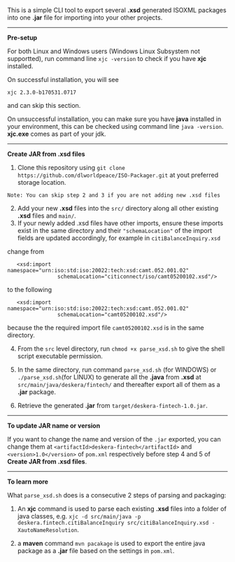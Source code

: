 This is a simple CLI tool to export several **.xsd** generated ISOXML packages into one **.jar** file for importing into your other projects.

***

__Pre-setup__

For both Linux and Windows users (Windows Linux Subsystem not supportted), run command line `xjc -version` to check if you have **xjc** installed.

On successful installation, you will see

```
xjc 2.3.0-b170531.0717
```
and can skip this section.

On unsuccessful installation, you can make sure you have **java** installed in your environment, this can be checked using command line `java -version`. **xjc.exe** comes as part of your jdk.

***

__Create JAR from .xsd files__

1. Clone this repository using `git clone https://github.com/dlworldpeace/ISO-Packager.git` at yout preferred storage location. 
```
Note: You can skip step 2 and 3 if you are not adding new .xsd files
```
2.  Add your new **.xsd** files into the `src/` directory along all other existing **.xsd** files and `main/`.
3. If your newly added .xsd files have other imports, ensure these imports exist in the same directory and their `"schemaLocation"` of the import fields are updated accordingly, for example in `citiBalanceInquiry.xsd`

change from

```
   <xsd:import namespace="urn:iso:std:iso:20022:tech:xsd:camt.052.001.02"
                schemaLocation="citiconnect/iso/camt05200102.xsd"/>
```
to the following
```
   <xsd:import namespace="urn:iso:std:iso:20022:tech:xsd:camt.052.001.02"
                schemaLocation="camt05200102.xsd"/>
```
because the the required import file `camt05200102.xsd` is in the same directory.

4. From the `src` level directory, run `chmod +x parse_xsd.sh` to give the shell script executable permission.

5. In the same directory, run command `parse_xsd.sh` (for WINDOWS) or `./parse_xsd.sh`(for LINUX) to generate all the **.java** from **.xsd** at `src/main/java/deskera/fintech/` and thereafter export all of them as a **.jar** package.

6. Retrieve the generated **.jar** from `target/deskera-fintech-1.0.jar`.

***

__To update JAR name or version__

If you want to change the name and version of the `.jar` exported, you can change them at `<artifactId>deskera-fintech</artifactId>` and `<version>1.0</version>` of `pom.xml` respectively before step 4 and 5 of **Create JAR from .xsd files**.

***

__To learn more__

What `parse_xsd.sh` does is a consecutive 2 steps of parsing and packaging:

1. An **xjc** command is used to parse each existing **.xsd** files into a folder of java classes, e.g. `xjc -d src/main/java -p deskera.fintech.citiBalanceInquiry src/citiBalanceInquiry.xsd -XautoNameResolution`.

2. a **maven** command `mvn pacakage` is used to export the entire java package as a **.jar** file based on the settings in `pom.xml`.
